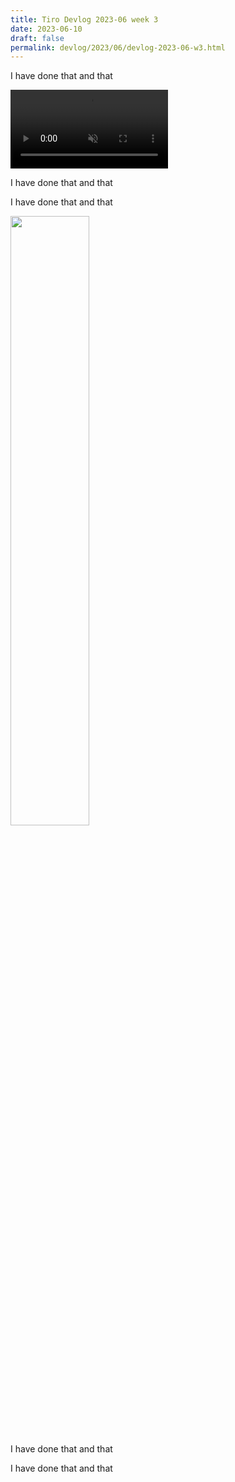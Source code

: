 ```yaml
---
title: Tiro Devlog 2023-06 week 3
date: 2023-06-10
draft: false
permalink: devlog/2023/06/devlog-2023-06-w3.html
---
```

I have done that and that


<video width="50%" controls autoplay loop muted markdown="1">
	<source src="https://github.com/dotgreg/tiro-notes/assets/2981891/cf4f9cc1-f98c-44ef-8744-1ec4b8f61280" type="video/mp4" markdown="1" >
</video>





I have done that and that

I have done that and that

<img width="50%" src="https://github.com/dotgreg/tiro-notes/assets/2981891/d7e5cfcb-c8eb-44ec-80cd-4b93b20ad284" />


I have done that and that

I have done that and that
